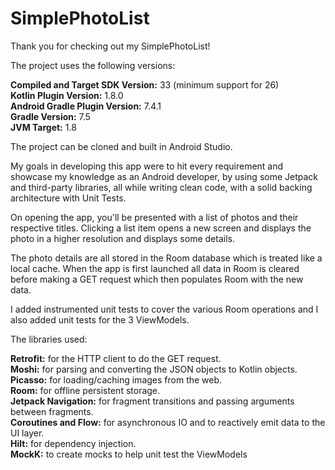 # SimplePhotoList

Thank you for checking out my SimplePhotoList!

The project uses the following versions:

**Compiled and Target SDK Version:** 33 (minimum support for 26) <br />
**Kotlin Plugin Version:** 1.8.0 <br />
**Android Gradle Plugin Version:** 7.4.1 <br />
**Gradle Version:** 7.5 <br />
**JVM Target:** 1.8 <br />


The project can be cloned and built in Android Studio.

My goals in developing this app were to hit every requirement and showcase my knowledge as an Android developer, by using some Jetpack and third-party libraries, all while writing clean code, with a solid backing architecture with Unit Tests.

On opening the app, you'll be presented with a list of photos and their respective titles. Clicking a list item opens a new screen and displays the photo in a higher resolution and displays some details.

The photo details are all stored in the Room database which is treated like a local cache. When the app is first launched all data in Room is cleared before making a GET request which then populates Room with the new data.

I added instrumented unit tests to cover the various Room operations and I also added unit tests for the 3 ViewModels.

The libraries used:

**Retrofit:** for the HTTP client to do the GET request.<br />
**Moshi:** for parsing and converting the JSON objects to Kotlin objects.<br />
**Picasso:** for loading/caching images from the web.<br />
**Room:** for offline persistent storage.<br />
**Jetpack Navigation:** for fragment transitions and passing arguments between fragments.<br />
**Coroutines and Flow:** for asynchronous IO and to reactively emit data to the UI layer.<br />
**Hilt:** for dependency injection.<br />
**MockK:** to create mocks to help unit test the ViewModels<br />

